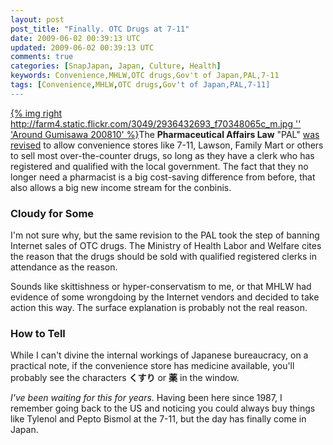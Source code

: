 ```yaml
---           
layout: post
post_title: "Finally. OTC Drugs at 7-11"
date: 2009-06-02 00:39:13 UTC
updated: 2009-06-02 00:39:13 UTC
comments: true
categories: [SnapJapan, Japan, Culture, Health]
keywords: Convenience,MHLW,OTC drugs,Gov't of Japan,PAL,7-11
tags: [Convenience,MHLW,OTC drugs,Gov't of Japan,PAL,7-11]
---
```

 


[{% img right http://farm4.static.flickr.com/3049/2936432693_f70348065c_m.jpg '' 'Around Gumisawa 200810' %}](http://www.flickr.com/photos/81796435@N00/2936432693 "View 'Around Gumisawa 200810' on Flickr.com")The **Pharmaceutical Affairs Law** "PAL" [was revised](http://search.japantimes.co.jp/cgi-bin/nn20090602a3.html) to allow convenience stores like 7-11, Lawson, Family Mart or others to sell most over-the-counter drugs, so long as they have a clerk who has registered and qualified with the local government. The fact that they no longer need a pharmacist is a big cost-saving difference from before, that also allows a big new income stream for the conbinis. 




### Cloudy for Some






I'm not sure why, but the same revision to the PAL took the step of banning Internet sales of OTC drugs. The Ministry of Health Labor and Welfare cites the reason that the drugs should be sold with qualified registered clerks in attendance as the reason. 




Sounds like skittishness or hyper-conservatism to me, or that MHLW had evidence of some wrongdoing by the Internet vendors and decided to take action this way. The surface explanation is probably not the real reason. 




### How to Tell






While I can't divine the internal workings of Japanese bureaucracy, on a practical note, if the convenience store has medicine available, you'll probably see the characters **くすり** or **薬** in the window. 




_I've been waiting for this for years_. Having been here since 1987, I remember going back to the US and noticing you could always buy things like Tylenol and Pepto Bismol at the 7-11, but the day has finally come in Japan. 


